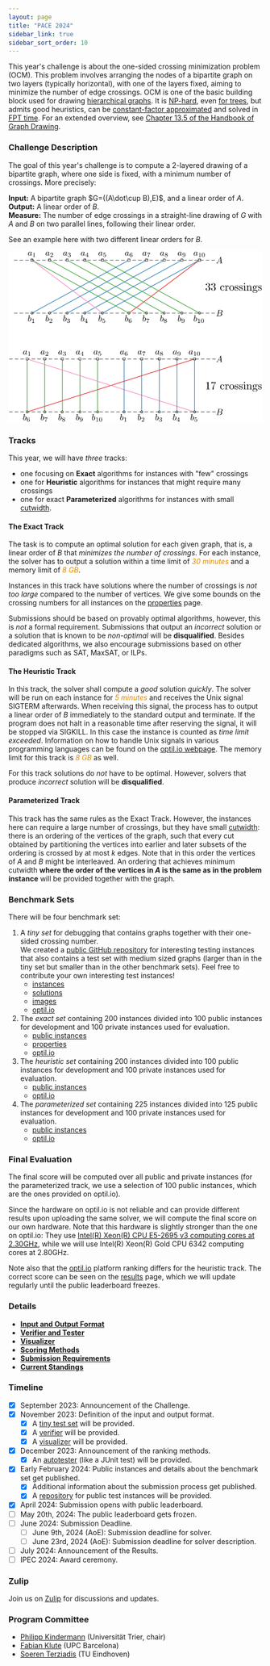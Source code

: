 ```yaml
---
layout: page
title: "PACE 2024"
sidebar_link: true
sidebar_sort_order: 10
---
```


This year's challenge is about the one-sided crossing minimization problem (OCM).
This problem involves arranging the nodes of a bipartite graph on two layers (typically horizontal), with one of the layers fixed, aiming to minimize the number of edge crossings.
OCM is one of the basic building block used for drawing [hierarchical graphs](https://doi.org/10.1109%2FTSMC.1981.4308636). It is [NP-hard](https://doi.org/10.1016/0304-3975(94)90179-1), even [for trees](https://arxiv.org/abs/2306.15339), but admits good heuristics, can be [constant-factor approximated](https://doi.org/10.1007/BF01187020) and solved in [FPT time](https://doi.org/10.1007/s00453-004-1093-2). 
For an extended overview, see [Chapter 13.5 of the Handbook of Graph Drawing](https://cs.brown.edu/people/rtamassi/gdhandbook/chapters/hierarchical.pdf).

### Challenge Description

The goal of this year's challenge is to compute a 2-layered drawing of a bipartite graph, where one side is fixed, with a minimum number of crossings. More precisely: 

**Input:** A bipartite graph $G=((A\dot\cup B),E)$, and a linear order of $A$. <br/>
**Output:** A linear order of $B$. <br/>
**Measure:** The number of edge crossings in a straight-line drawing of $G$ with $A$ and $B$ on two parallel lines, following their linear order.

See an example here with two different linear orders for $B$.

![Example](img/example.svg)

### Tracks

This year, we will have *three* tracks: 
- one focusing on **Exact** algorithms for instances with "few" crossings
- one for **Heuristic** algorithms for instances that might require many crossings
- one for exact **Parameterized** algorithms for instances with small [cutwidth](https://en.wikipedia.org/wiki/Cutwidth).


#### The Exact Track

The task is to compute an optimal solution for each given graph, that
is, a linear order of $B$ that *minimizes the number of crossings*. For each instance, the
solver has to output a solution within a time limit of <em
style="color:#db8a00">30 minutes</em> and a memory limit of <em
style="color:#db8a00">8 GB</em>.

Instances in this track have solutions where the number of crossings 
is *not too large* compared to the number of vertices. We give some
bounds on the crossing numbers for all instances on the
[properties](./properties) page.

Submissions should be based on provably optimal algorithms, however,
this is *not* a formal requirement. Submissions that output an
*incorrect* solution or a solution that is known to be *non-optimal*
will be **disqualified**. Besides dedicated algorithms, we also
encourage submissions based on other paradigms such as SAT, MaxSAT,
or ILPs.

#### The Heuristic Track

In this track, the solver shall compute a *good* solution
*quickly*. The solver will be run on each instance for <em
style="color:#db8a00">5 minutes</em> and receives the Unix signal
SIGTERM afterwards. When receiving this signal, the process has to
output a linear order of $B$ immediately to the standard
output and terminate. If the program does not halt in a reasonable
time after reserving the signal, it will be stopped via SIGKILL. In
this case the instance is counted as *time limit exceeded*. 
Information on how to handle Unix signals in various
programming languages can be found on the [optil.io webpage](https://www.optil.io/optilion/help/signals). 
The memory limit for this track is <em style="color:#db8a00">8 GB</em> as well.

For this track solutions do *not* have to be optimal. However, solvers
that produce *incorrect* solution will be **disqualified**.

#### Parameterized Track

This track has the same rules as the Exact Track. 
However, the instances here can require a large number of crossings,
but they have small [cutwidth](https://en.wikipedia.org/wiki/Cutwidth):
there is an ordering of the vertices of the graph, such that every cut obtained by 
partitioning the vertices into earlier and later subsets of the ordering is crossed 
by at most $k$ edges. Note that in this order the vertices of $A$ and $B$ might
be interleaved. An ordering that achieves minimum cutwidth 
**where the order of the vertices in $A$ is the same as in the problem instance**
will be provided together with the graph.


### Benchmark Sets

There will be four benchmark set:

1. A *tiny set* for debugging that contains graphs together with their
   one-sided crossing number.   
   We created a [public GitHub repository](https://github.com/PhKindermann/Pace2024-Testsets/tree/main)
   for interesting testing instances that also contains a test set with medium sized graphs
   (larger than in the tiny set but smaller than in the other benchmark sets).
   Feel free to contribute your own interesting test instances!
   - [instances](./tiny_test_set.zip)
   - [solutions](./tiny_test_set-sol.zip)
   - [images](./tiny_test_set-overview.pdf)   
   - [optil.io](https://www.optil.io/optilion/problem/3209)
3. The *exact set* containing 200 instances divided into 100
   public instances for development and 100 private instances used for
   evaluation.
   - [public instances](./exact-public.zip)
   - [properties](./properties)
   - [optil.io](https://www.optil.io/optilion/problem/3210)
4. The *heuristic set* containing 200 instances divided into 100
   public instances for development and 100 private instances used for evaluation.
   - [public instances](./heuristic-public.zip)
   - [optil.io](https://www.optil.io/optilion/problem/3212)
5. The *parameterized set* containing 225 instances divided into 125
   public instances for development and 100 private instances used for
   evaluation.
   - [public instances](./cutwidth-public.zip)
   - [optil.io](https://www.optil.io/optilion/problem/3211)
   
   
### Final Evaluation

The final score will be computed over all public and private instances (for the parameterized track,
we use a selection of 100 public instances, which are the ones provided on optil.io).

Since the hardware on optil.io is not reliable and can provide different results
upon uploading the same solver, we will compute the final score on our own hardware.
Note that this hardware is slightly stronger than the one on optil.io:
They use [Intel(R) Xeon(R) CPU E5-2695 v3 computing cores at 2.30GHz](https://www.optil.io/optilion/environment),
while we will use Intel(R) Xeon(R) Gold CPU 6342 computing cores at 2.80GHz.

Note also that the [optil.io](https://www.optil.io) platform ranking differs for the
heuristic track. The correct score can be seen on the [results](./results) page,
which we will update regularly until the public leaderboard freezes.

   
### Details

- [**Input and Output Format**](./io)     
- [**Verifier and Tester**](./verifier)     
- [**Visualizer**](./visualizer)     
- [**Scoring Methods**](./scoring)     
- [**Submission Requirements**](./submissions)
- [**Current Standings**](./results)

### Timeline

- [x] September 2023: Announcement of the Challenge.
- [x] November 2023: Definition of the input and output format. 
  - [x] A [tiny test set](./tiny_test_set.zip) will be provided.
  - [x] A [verifier](./verifier) will be provided.
  - [x] A [visualizer](./visualizer) will be provided.
- [x] December 2023: Announcement of the ranking methods.
  - [x] An [autotester](./verifier) (like a JUnit test) will be provided.
- [x] Early February 2024: Public instances and details about the benchmark set get published.
  - [x] Additional information about the submission process get published.
  - [x] A [repository](https://github.com/PhKindermann/Pace2024-Testsets/tree/main) for public test instances will be provided.
- [x] April 2024: Submission opens with public leaderboard.
- [ ] May 20th, 2024: The public leaderboard gets frozen.
- [ ] June 2024: Submission Deadline.
	- [ ] June 9th, 2024 (AoE): Submission deadline for solver.
	- [ ] June 23rd, 2024 (AoE): Submission deadline for solver description.
- [ ] July 2024: Announcement of the Results.
- [ ] IPEC 2024: Award ceremony.

### Zulip

Join us on [Zulip](https://pacechallenge.zulipchat.com/join/prysn4f3rn7grsxgmbx6vkfg/)
for discussions and updates.

### Program Committee

- [Philipp Kindermann](https://algo.uni-trier.de/~kindermann) (Universität Trier, chair)
- [Fabian Klute](https://fklute.com/) (UPC Barcelona)
- [Soeren Terziadis](https://www.ac.tuwien.ac.at/people/sterziadis/) (TU Eindhoven)
